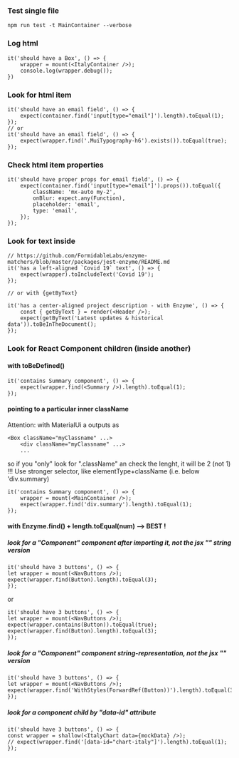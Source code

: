 ### Test single file

```
npm run test -t MainContainer --verbose
```

### Log html

```
it('should have a Box', () => {
    wrapper = mount(<ItalyContainer />);
    console.log(wrapper.debug());
})
```

### Look for html item

```
it('should have an email field', () => {
    expect(container.find('input[type="email"]').length).toEqual(1);
});
// or
it('should have an email field', () => {
    expect(wrapper.find('.MuiTypography-h6').exists()).toEqual(true);
});

```

### Check html item properties

```
it('should have proper props for email field', () => {
    expect(container.find('input[type="email"]').props()).toEqual({
        className: 'mx-auto my-2',
        onBlur: expect.any(Function),
        placeholder: 'email',
        type: 'email',
    });
});
```

### Look for text inside

```
// https://github.com/FormidableLabs/enzyme-matchers/blob/master/packages/jest-enzyme/README.md
it('has a left-aligned `Covid 19` text', () => {
    expect(wrapper).toIncludeText('Covid 19');
});

// or with {getByText}

it('has a center-aligned project description - with Enzyme', () => {
    const { getByText } = render(<Header />);
    expect(getByText('Latest updates & historical data')).toBeInTheDocument();
});
```

### Look for React Component children (inside another)

#### with toBeDefined()

```
it('contains Summary component', () => {
    expect(wrapper.find(<Summary />).length).toEqual(1);
});
```

#### pointing to a particular inner className

Attention: with MaterialUi a <Box className="myClassname"> outputs as

```
<Box className="myClassname" ...>
    <div className="myClassname" ...>
    ...
```

so if you "only" look for ".className" an check the lenght, it will be 2 (not 1) !!! Use stronger selector, like elementType+className (i.e. below 'div.summary)

```
it('contains Summary component', () => {
    wrapper = mount(<MainContainer />);
    expect(wrapper.find('div.summary').length).toEqual(1);
});
```

#### with Enzyme.find() + length.toEqual(num) --> BEST !

##### look for a "Component" component after importing it, not the jsx "<Component>" string version

```
it('should have 3 buttons', () => {
let wrapper = mount(<NavButtons />);
expect(wrapper.find(Button).length).toEqual(3);
});
```

or

```
it('should have 3 buttons', () => {
let wrapper = mount(<NavButtons />);
expect(wrapper.contains(Button)).toEqual(true);
expect(wrapper.find(Button).length).toEqual(3);
});
```

##### look for a "Component" component string-representation, not the jsx "<Component>" version

```
it('should have 3 buttons', () => {
let wrapper = mount(<NavButtons />);
expect(wrapper.find('WithStyles(ForwardRef(Button))').length).toEqual(3);
});
```

##### look for a component child by "data-id" attribute

```
it('should have 3 buttons', () => {
const wrapper = shallow(<ItalyChart data={mockData} />);
// expect(wrapper.find('[data-id="chart-italy"]').length).toEqual(1);
});
```

